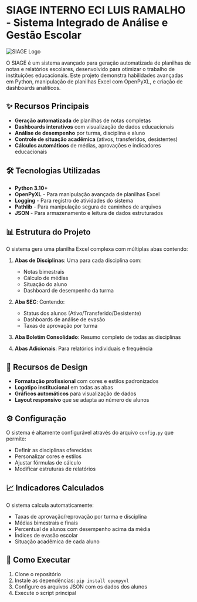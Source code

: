 # SIAGE INTERNO ECI LUIS RAMALHO - Sistema Integrado de Análise e Gestão Escolar

![SIAGE Logo](app/core/static/images/siage_interno.png)

O SIAGE é um sistema avançado para geração automatizada de planilhas de notas e relatórios escolares, desenvolvido para otimizar o trabalho de instituições educacionais. Este projeto demonstra habilidades avançadas em Python, manipulação de planilhas Excel com OpenPyXL, e criação de dashboards analíticos.

## ✨ Recursos Principais

- **Geração automatizada** de planilhas de notas completas
- **Dashboards interativos** com visualização de dados educacionais
- **Análise de desempenho** por turma, disciplina e aluno
- **Controle de situação acadêmica** (ativos, transferidos, desistentes)
- **Cálculos automáticos** de médias, aprovações e indicadores educacionais

## 🛠️ Tecnologias Utilizadas

- **Python 3.10+**
- **OpenPyXL** - Para manipulação avançada de planilhas Excel
- **Logging** - Para registro de atividades do sistema
- **Pathlib** - Para manipulação segura de caminhos de arquivos
- **JSON** - Para armazenamento e leitura de dados estruturados

## 📊 Estrutura do Projeto

O sistema gera uma planilha Excel complexa com múltiplas abas contendo:

1. **Abas de Disciplinas**: Uma para cada disciplina com:
   - Notas bimestrais
   - Cálculo de médias
   - Situação do aluno
   - Dashboard de desempenho da turma

2. **Aba SEC**: Contendo:
   - Status dos alunos (Ativo/Transferido/Desistente)
   - Dashboards de análise de evasão
   - Taxas de aprovação por turma

3. **Aba Boletim Consolidado**: Resumo completo de todas as disciplinas

4. **Abas Adicionais**: Para relatórios individuais e frequência

## 🎨 Recursos de Design

- **Formatação profissional** com cores e estilos padronizados
- **Logotipo institucional** em todas as abas
- **Gráficos automáticos** para visualização de dados
- **Layout responsivo** que se adapta ao número de alunos

## ⚙️ Configuração

O sistema é altamente configurável através do arquivo `config.py` que permite:

- Definir as disciplinas oferecidas
- Personalizar cores e estilos
- Ajustar fórmulas de cálculo
- Modificar estruturas de relatórios

## 📈 Indicadores Calculados

O sistema calcula automaticamente:

- Taxas de aprovação/reprovação por turma e disciplina
- Médias bimestrais e finais
- Percentual de alunos com desempenho acima da média
- Índices de evasão escolar
- Situação acadêmica de cada aluno

## 🚀 Como Executar

1. Clone o repositório
2. Instale as dependências: `pip install openpyxl`
3. Configure os arquivos JSON com os dados dos alunos
4. Execute o script principal

